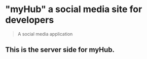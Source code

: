 # "myHub" a social media site for developers 
> A social media application


## This is the server side for myHub.